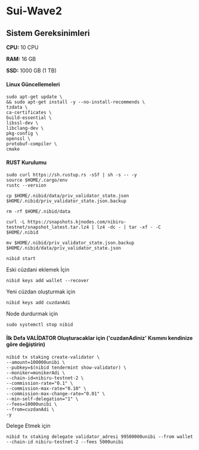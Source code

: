 # Sui-Wave2


##  Sistem Gereksinimleri

**CPU:** 10 CPU

**RAM:** 16 GB

**SSD:** 1000 GB (1 TB)


#### Linux Güncellemeleri
```
sudo apt-get update \
&& sudo apt-get install -y --no-install-recommends \
tzdata \
ca-certificates \
build-essential \
libssl-dev \
libclang-dev \
pkg-config \
openssl \
protobuf-compiler \
cmake
```

#### RUST Kurulumu

```
sudo curl https://sh.rustup.rs -sSf | sh -s -- -y
source $HOME/.cargo/env
rustc --version
```


```
cp $HOME/.nibid/data/priv_validator_state.json $HOME/.nibid/priv_validator_state.json.backup
```

```
rm -rf $HOME/.nibid/data 
```

```
curl -L https://snapshots.kjnodes.com/nibiru-testnet/snapshot_latest.tar.lz4 | lz4 -dc - | tar -xf - -C $HOME/.nibid
```

```
mv $HOME/.nibid/priv_validator_state.json.backup $HOME/.nibid/data/priv_validator_state.json
```


```
nibid start
```





Eski cüzdani eklemek İçin
```
nibid keys add wallet --recover
```
Yeni cüzdan oluşturmak için
```
nibid keys add cuzdanAdi
```

Node durdurmak için
```
sudo systemctl stop nibid
```



#### İlk Defa VALİDATOR Oluşturacaklar için ('cuzdanAdiniz' Kısmını kendinize göre değiştirin)
```
nibid tx staking create-validator \
--amount=100000unibi \
--pubkey=$(nibid tendermint show-validator) \
--moniker=monikerAdi \
--chain-id=nibiru-testnet-2 \
--commission-rate="0.1" \
--commission-max-rate="0.10" \
--commission-max-change-rate="0.01" \
--min-self-delegation="1" \
--fees=10000unibi \
--from=cuzdanAdi \
-y
```

Delege Etmek için
```
nibid tx staking delegate validator_adresi 99500000unibi --from wallet --chain-id nibiru-testnet-2 --fees 5000unibi
```





